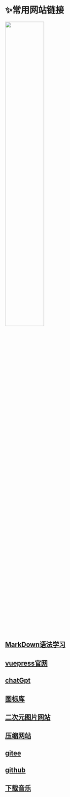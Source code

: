 # ✨常用网站链接
<img src="/images/img_1.jpg" width="50%">

## [MarkDown语法学习](https://www.runoob.com/markdown/md-code.html)
## [vuepress官网](https://vuepress.vuejs.org/zh/)
## [chatGpt](https://chat.openai.com/chat)
## [图标库](https://www.emojiall.com/zh-hans)
## [二次元图片网站](https://www.vcg.com/creative-image/erciyuan/)
## [压缩网站](https://docsmall.com/image-compress)
## [gitee](https://gitee.com/)
## [github](https://github.com/)
## [下载音乐](https://tools.liumingye.cn/music)